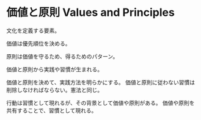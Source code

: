 # 価値と原則 Values and Principles

文化を定義する要素。

価値は優先順位を決める。

原則は価値を守るため、得るためのパターン。

価値と原則から実践や習慣が生まれる。

価値と原則を決めて、実践方法を明らかにする。
価値と原則に従わない習慣は削除しなければならない。憲法と同じ。

行動は習慣として現れるが、その背景として価値や原則がある。
価値や原則を共有することで、習慣として現れる。
